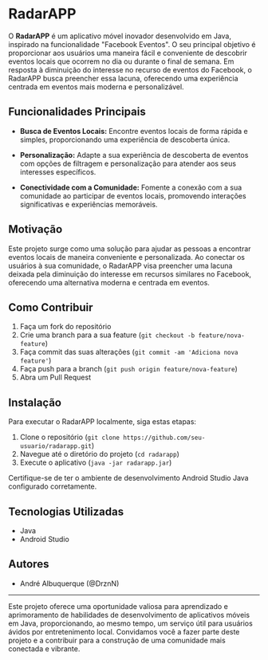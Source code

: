 # RadarAPP

O **RadarAPP** é um aplicativo móvel inovador desenvolvido em Java, inspirado na funcionalidade "Facebook Eventos". O seu principal objetivo é proporcionar aos usuários uma maneira fácil e conveniente de descobrir eventos locais que ocorrem no dia ou durante o final de semana. Em resposta à diminuição do interesse no recurso de eventos do Facebook, o RadarAPP busca preencher essa lacuna, oferecendo uma experiência centrada em eventos mais moderna e personalizável.

## Funcionalidades Principais

- **Busca de Eventos Locais:** Encontre eventos locais de forma rápida e simples, proporcionando uma experiência de descoberta única.

- **Personalização:** Adapte a sua experiência de descoberta de eventos com opções de filtragem e personalização para atender aos seus interesses específicos.

- **Conectividade com a Comunidade:** Fomente a conexão com a sua comunidade ao participar de eventos locais, promovendo interações significativas e experiências memoráveis.

## Motivação

Este projeto surge como uma solução para ajudar as pessoas a encontrar eventos locais de maneira conveniente e personalizada. Ao conectar os usuários à sua comunidade, o RadarAPP visa preencher uma lacuna deixada pela diminuição do interesse em recursos similares no Facebook, oferecendo uma alternativa moderna e centrada em eventos.

## Como Contribuir

1. Faça um fork do repositório
2. Crie uma branch para a sua feature (`git checkout -b feature/nova-feature`)
3. Faça commit das suas alterações (`git commit -am 'Adiciona nova feature'`)
4. Faça push para a branch (`git push origin feature/nova-feature`)
5. Abra um Pull Request

## Instalação

Para executar o RadarAPP localmente, siga estas etapas:

1. Clone o repositório (`git clone https://github.com/seu-usuario/radarapp.git`)
2. Navegue até o diretório do projeto (`cd radarapp`)
3. Execute o aplicativo (`java -jar radarapp.jar`)

Certifique-se de ter o ambiente de desenvolvimento Android Studio Java configurado corretamente.

## Tecnologias Utilizadas

- Java
- Android Studio

## Autores

- André Albuquerque (@DrznN)

---

Este projeto oferece uma oportunidade valiosa para aprendizado e aprimoramento de habilidades de desenvolvimento de aplicativos móveis em Java, proporcionando, ao mesmo tempo, um serviço útil para usuários ávidos por entretenimento local. Convidamos você a fazer parte deste projeto e a contribuir para a construção de uma comunidade mais conectada e vibrante.
